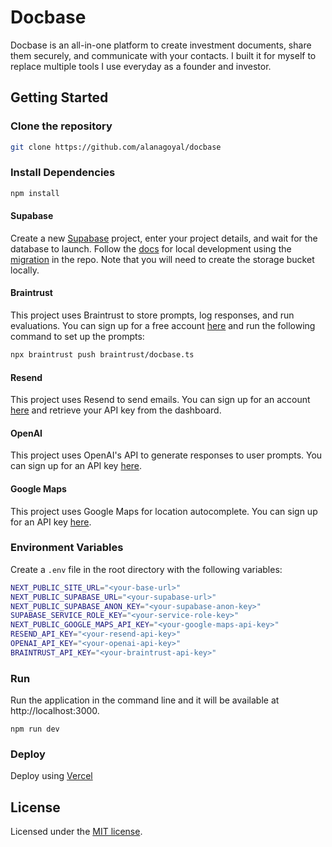 # Docbase

Docbase is an all-in-one platform to create investment documents, share them securely, and communicate with your contacts. I built it for myself to replace multiple tools I use everyday as a founder and investor.

## Getting Started
### Clone the repository

```bash
git clone https://github.com/alanagoyal/docbase
```

### Install Dependencies

```bash
npm install
```

#### Supabase

Create a new [Supabase](https://app.supabase.com/) project, enter your project details, and wait for the database to launch. Follow the [docs](https://supabase.com/docs/guides/cli/local-development) for local development using the [migration](https://github.com/alanagoyal/docbase/blob/main/supabase/migrations/20240729164156_initial.sql) in the repo. Note that you will need to create the storage bucket locally. 

#### Braintrust
This project uses Braintrust to store prompts, log responses, and run evaluations. You can sign up for a free account [here](https://braintrust.dev/) and run the following command to set up the prompts:

```bash
npx braintrust push braintrust/docbase.ts
```

#### Resend
This project uses Resend to send emails. You can sign up for an account [here](https://resend.com/) and retrieve your API key from the dashboard.

#### OpenAI
This project uses OpenAI's API to generate responses to user prompts. You can sign up for an API key [here](https://openai.com/api/).

#### Google Maps
This project uses Google Maps for location autocomplete. You can sign up for an API key [here](https://developers.google.com/maps/documentation/javascript/get-api-key).

### Environment Variables

Create a `.env` file in the root directory with the following variables:

```bash
NEXT_PUBLIC_SITE_URL="<your-base-url>"
NEXT_PUBLIC_SUPABASE_URL="<your-supabase-url>"
NEXT_PUBLIC_SUPABASE_ANON_KEY="<your-supabase-anon-key>"
SUPABASE_SERVICE_ROLE_KEY="<your-service-role-key>"
NEXT_PUBLIC_GOOGLE_MAPS_API_KEY="<your-google-maps-api-key>"
RESEND_API_KEY="<your-resend-api-key>"
OPENAI_API_KEY="<your-openai-api-key>"
BRAINTRUST_API_KEY="<your-braintrust-api-key>"
```

### Run

Run the application in the command line and it will be available at http://localhost:3000.

`npm run dev`

### Deploy

Deploy using [Vercel](https://vercel.com)

## License

Licensed under the [MIT license](https://github.com/alanagoyal/docbase/blob/main/LICENSE.md).

